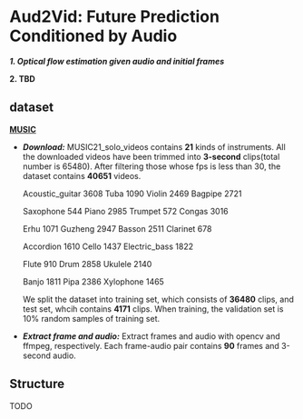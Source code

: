 # Aud2Vid: Future Prediction Conditioned by Audio

***1. Optical flow estimation given audio and initial frames***

**2. TBD**



## dataset

**[MUSIC](https://github.com/roudimit/MUSIC_dataset)**

* ***Download:*** MUSIC21_solo_videos contains **21** kinds of instruments. All the downloaded videos have been trimmed into **3-second** clips(total number is 65480). After filtering those whose fps is less than 30, the dataset contains **40651** videos. 

  Acoustic_guitar 3608     Tuba 1090                Violin 2469                   Bagpipe 2721

  Saxophone 544              Piano 2985               Trumpet 572                Congas 3016

  Erhu 1071                       Guzheng 2947          Basson 2511                Clarinet 678

  Accordion 1610              Cello 1437                 Electric_bass 1822

  Flute 910                         Drum 2858                Ukulele 2140

  Banjo 1811                      Pipa 2386                  Xylophone 1465

  We split the dataset into training set, which consists of **36480** clips, and test set, whcih contains **4171** clips. When training, the validation set is 10% random samples of training set.

* ***Extract frame and audio:*** Extract frames and audio with opencv and ffmpeg, respectively. Each frame-audio pair contains **90** frames and 3-second audio.



## Structure

TODO





